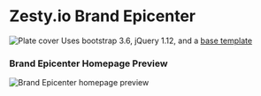 # Zesty.io Brand Epicenter
![Plate cover](https://github.com/ardeay/blueprint-Brand-Epicenter-v1.0/blob/master/cover.png?raw=true)
Uses bootstrap 3.6, jQuery 1.12, and a [base template](https://startbootstrap.com/template-overviews/agency/)
<br>
### Brand Epicenter Homepage Preview
![Brand Epicenter homepage preview](https://github.com/kakoga/blueprint-Brand-Epicenter-v1.0/blob/master/media/bepi-preview-homepage.png)
